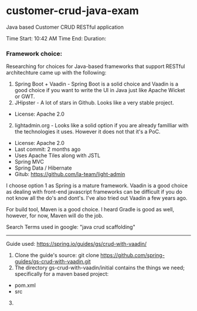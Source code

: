 # customer-crud-java-exam
Java based Customer CRUD RESTful application

Time Start: 10:42 AM
Time End: 
Duration:

### Framework choice:

Researching for choices for Java-based frameworks that support RESTful architechture came up with the following:

 1. Spring Boot + Vaadin - Spring Boot is a solid choice and Vaadin is a good choice if you want to write the UI in Java just like Apache Wicket or GWT.
 1. JHipster - A lot of stars in Github. Looks like a very stable project.
  - License: Apache 2.0
 2. lightadmin.org - Looks like a solid option if you are already familliar with the technologies it uses. However it does not that it's a PoC.
  - License: Apache 2.0
  - Last commit: 2 months ago
  - Uses Apache Tiles along with JSTL
  - Spring MVC
  - Spring Data / Hibernate
  - Gitub: https://github.com/la-team/light-admin

I choose option 1 as Spring is a mature framework. Vaadin is a good choice as dealing with front-end javascript frameworks can be difficult if you do not know all the do's and dont's. I've also tried out Vaadin a few years ago.

For build tool, Maven is a good choice. I heard Gradle is good as well, however, for now, Maven will do the job.

Search Terms used in google: "java crud scaffolding"

---

Guide used: https://spring.io/guides/gs/crud-with-vaadin/

1. Clone the guide's source: git clone https://github.com/spring-guides/gs-crud-with-vaadin.git
2. The directory gs-crud-with-vaadin/initial contains the things we need; specifically for a maven based project:
 - pom.xml
 - src
3. 
